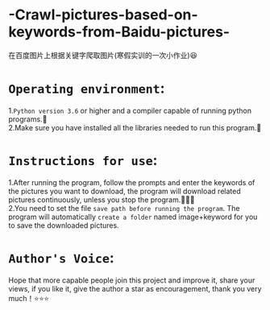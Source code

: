 # -Crawl-pictures-based-on-keywords-from-Baidu-pictures-
在百度图片上根据关键字爬取图片(寒假实训的一次小作业):satisfied:
# `Operating environment`:
1.`Python version 3.6` or higher and a compiler capable of running python programs.:pushpin:    
2.Make sure you have installed all the libraries needed to run this program.:pushpin:
# `Instructions for use`:
1.After running the program, follow the prompts and enter the keywords of the pictures you want to download, the program will download related pictures continuously, unless you stop the program.:frog::frog::frog:  
2.You need to set the file `save path before running the program`. The program will automatically `create a folder` named image+keyword for you to save the downloaded pictures.
# `Author's Voice`:
Hope that more capable people join this project and improve it, share your views, if you like it, give the author a star as encouragement, thank you very much！:star::star::star:
